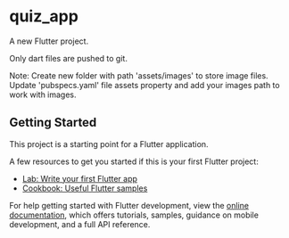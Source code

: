 # quiz_app

A new Flutter project.

Only dart files are pushed to git.

Note: Create new folder with path 'assets/images' to store image files. Update 'pubspecs.yaml' file assets property and add your images path to work with images.

## Getting Started

This project is a starting point for a Flutter application.

A few resources to get you started if this is your first Flutter project:

- [Lab: Write your first Flutter app](https://docs.flutter.dev/get-started/codelab)
- [Cookbook: Useful Flutter samples](https://docs.flutter.dev/cookbook)

For help getting started with Flutter development, view the
[online documentation](https://docs.flutter.dev/), which offers tutorials,
samples, guidance on mobile development, and a full API reference.
